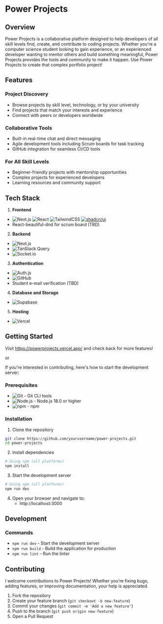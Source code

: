 # Power Projects

## Overview

Power Projects is a collaborative platform designed to help developers of all skill levels find, create, and contribute to coding projects. Whether you're a computer science student looking to gain experience, or an experienced developer wanting to mentor others and build something meaningful, Power Projects provides the tools and community to make it happen. Use Power Projects to create that complex portfolio project!

## Features

### Project Discovery

- Browse projects by skill level, technology, or by your university
- Find projects that match your interests and experience
- Connect with peers or developers worldwide

### Collaborative Tools

- Built-in real-time chat and direct messaging
- Agile development tools including Scrum boards for task tracking
- GitHub integration for seamless CI/CD tools

### For All Skill Levels

- Beginner-friendly projects with mentorship opportunities
- Complex projects for experienced developers
- Learning resources and community support

## Tech Stack

1. **Frontend**

- ![Next.js](https://img.shields.io/badge/-Next.js-000000?style=flat&logo=next.js) ![React](https://img.shields.io/badge/React-%2320232a.svg?style=flat&logo=react&logoColor=%2361DAFB) ![TailwindCSS](https://img.shields.io/badge/-TailwindCSS-38B2AC?style=flat&logo=tailwind-css&logoColor=white) [![shadcn/ui](https://img.shields.io/badge/shadcn%2Fui-000?logo=shadcnui&logoColor=fff)](#)
- React-beautiful-dnd for scrum board (TBD)

2. **Backend**

- ![Next.js](https://img.shields.io/badge/-Next.js%20API-000000?style=flat&logo=next.js)
- ![TanStack Query](https://img.shields.io/badge/-TanStack%20Query-FF4154?style=flat&logo=react%20query&logoColor=white)
- ![Socket.io](https://img.shields.io/badge/-Socket.io-010101?style=flat&logo=socket.io)

3. **Authentication**

- ![Auth.js](https://img.shields.io/badge/-Auth.js-000000?style=flat&logo=next.js)
- ![GitHub](https://img.shields.io/badge/-GitHub%20OAuth-181717?style=flat&logo=github)
- Student e-mail verification (TBD)

4. **Database and Storage**

- ![Supabase](https://img.shields.io/badge/-Supabase-3ECF8E?style=flat&logo=supabase&logoColor=white)

5. **Hosting**

- ![Vercel](https://img.shields.io/badge/-Vercel-000000?style=flat&logo=vercel)

## Getting Started

Visit https://powerprojects.vercel.app/ and check back for more features!

or

If you're interested in contributing, here's how to start the development server:

### Prerequisites

- ![Git](https://img.shields.io/badge/-Git-F05032?style=flat&logo=git&logoColor=white) - Git CLI tools
- ![Node.js](https://img.shields.io/badge/-Node.js-339933?style=flat&logo=node.js&logoColor=white) - Node.js 18.0 or higher
- ![npm](https://img.shields.io/badge/-npm-CB3837?style=flat&logo=npm) - npm

### Installation

1. Clone the repository

```bash
git clone https://github.com/yourusername/power-projects.git
cd power-projects
```

2. Install dependencies

```bash
# Using npm (all platforms)
npm install
```

3. Start the development server

```bash
# Using npm (all platforms)
npm run dev
```

4. Open your browser and navigate to:
   - http://localhost:3000

## Development

### Commands

- `npm run dev` - Start the development server
- `npm run build` - Build the application for production
- `npm run lint` - Run the linter

## Contributing

I welcome contributions to Power Projects! Whether you're fixing bugs, adding features, or improving documentation, your help is appreciated.

1. Fork the repository
2. Create your feature branch (`git checkout -b new-feature`)
3. Commit your changes (`git commit -m 'Add a new feature'`)
4. Push to the branch (`git push origin new-feature`)
5. Open a Pull Request
